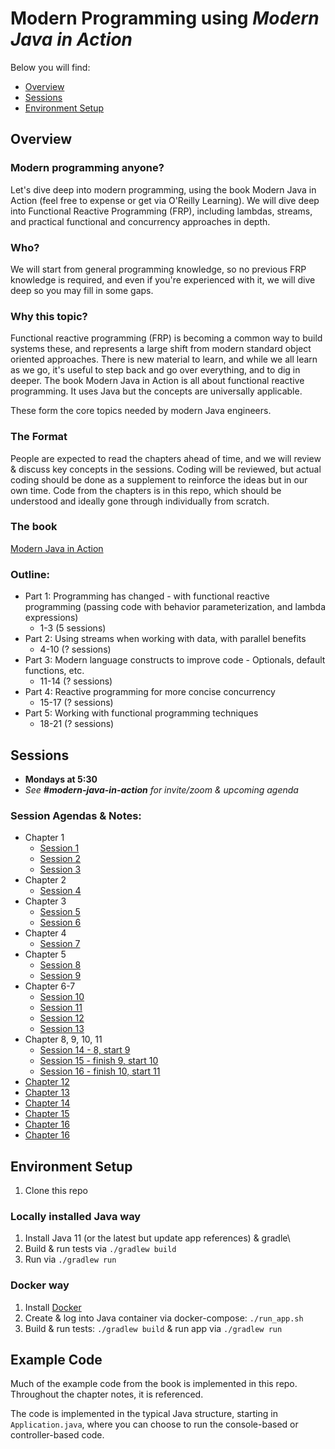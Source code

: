 # Modern Programming using *Modern Java in Action*

Below you will find: 
* [Overview](#Overview)
* [Sessions](#Sessions)
* [Environment Setup](#Environment-Setup)

## Overview 

### Modern programming anyone? 

Let's dive deep into modern programming, using the book Modern Java in Action (feel free to expense or get via O'Reilly Learning). We will dive deep into Functional Reactive Programming (FRP), including lambdas, streams, and practical functional and concurrency approaches in depth.  

### Who? 

We will start from general programming knowledge, so no previous FRP knowledge is required, and even if you're experienced with it, we will dive deep so you may fill in some gaps. 

### Why this topic? 

Functional reactive programming (FRP) is becoming a common way to build systems these, and represents a large shift from modern standard object oriented approaches. There is new material to learn, and while we all learn as we go, it's useful to step back and go over everything, and to dig in deeper. The book Modern Java in Action is all about functional reactive programming. It uses Java but the concepts are universally applicable.

These form the core topics needed by modern Java engineers.  

### The Format

People are expected to read the chapters ahead of time, and we will review & discuss key concepts in the sessions. Coding will be reviewed, but actual coding should be done as a supplement to reinforce the ideas but in our own time. Code from the chapters is in this repo, which should be understood and ideally gone through individually from scratch.  

### The book

[Modern Java in Action](https://learning.oreilly.com/library/view/modern-java-in/9781617293566/)

### Outline:

- Part 1: Programming has changed - with functional reactive programming (passing code with behavior parameterization, and lambda expressions)
    - 1-3 (5 sessions)
- Part 2: Using streams when working with data, with parallel benefits
    - 4-10 (? sessions)
- Part 3: Modern language constructs to improve code - Optionals, default functions, etc.
    - 11-14 (? sessions)
- Part 4: Reactive programming for more concise concurrency
    - 15-17 (? sessions)
- Part 5: Working with functional programming techniques
    - 18-21 (? sessions)

## Sessions

- **Mondays at 5:30**
- *See **#modern-java-in-action** for invite/zoom & upcoming agenda*

### Session Agendas & Notes:

* Chapter 1
    * [Session 1](README-chapter-01.md#Session-1)
    * [Session 2](README-chapter-01.md#Session-2)
    * [Session 3](README-chapter-01.md#Session-3)
* Chapter 2 
    * [Session 4](README-chapter-02.md#Session-4)
* Chapter 3 
    * [Session 5](README-chapter-03.md#Session-5)
    * [Session 6](README-chapter-03.md#Session-6)
* Chapter 4
    * [Session 7](README-chapter-04.md#Session-7)
* Chapter 5
    * [Session 8](README-chapter-05.md#Session-8)
    * [Session 9](README-chapter-05.md#Session-9)
* Chapter 6-7
    * [Session 10](README-chapter-06.md#Session-10)
    * [Session 11](README-chapter-07.md#Session-11)
    * [Session 12](README-chapter-07.md#Session-12)
    * [Session 13](README-chapter-07.md#Session-13)    
* Chapter 8, 9, 10, 11
    * [Session 14 - 8, start 9](README-chapter-08.md#Session-14)
    * [Session 15 - finish 9, start 10](README-chapter-09.md#Session-15)
    * [Session 16 - finish 10, start 11](README-chapter-10.md#Session-16)
* [Chapter 12](README-Chapter-12.md)
* [Chapter 13](README-Chapter-13.md)
* [Chapter 14](README-chapter-14.md)
* [Chapter 15](README-chapter-15.md)
* [Chapter 16](README-chapter-16.md)
* [Chapter 16](README-chapter-17.md)

## Environment Setup

1. Clone this repo

### Locally installed Java way 

1. Install Java 11 (or the latest but update app references) & gradle\
1. Build & run tests via `./gradlew build`
1. Run via `./gradlew run` 

### Docker way 

1. Install [Docker](https://www.docker.com/products/docker-desktop) 
1. Create & log into Java container via docker-compose: `./run_app.sh`
1. Build & run tests: `./gradlew build` & run app via `./gradlew run`

## Example Code

Much of the example code from the book is implemented in this repo. Throughout the chapter notes, it is referenced.

The code is implemented in the typical Java structure, starting in `Application.java`, where you can choose to run the console-based or controller-based code.
